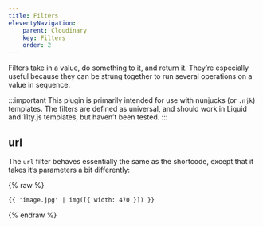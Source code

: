 ```yaml
---
title: Filters
eleventyNavigation:
    parent: Cloudinary
    key: Filters
    order: 2
---
```


Filters take in a value, do something to it, and return it.
They’re especially useful because they can be strung together to run several operations on a value in sequence.

:::important
This plugin is primarily intended for use with nunjucks (or `.njk`) templates.
The filters are defined as universal, and should work in Liquid and 11ty.js templates, but haven’t been tested.
:::

## url

The `url` filter behaves essentially the same as the shortcode, except
that it takes it’s parameters a bit differently:

{% raw %}
```html
{{ 'image.jpg' | img([{ width: 470 }]) }}
```
{% endraw %}
